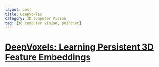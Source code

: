 ```yaml
---
layout: post
title: DeepVoxles
category: 3D Computer Vision
tag: [3d computer vision, pointnet]
---
```



# [DeepVoxels: Learning Persistent 3D Feature Embeddings](https://arxiv.org/abs/1812.01024)



